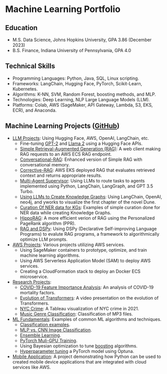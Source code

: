 # Machine Learning Portfolio

## Education
* M.S. Data Science, Johns Hopkins University, GPA 3.86 (December 2023)
* B.S. Finance, Indiana University of Pennsylvania, GPA 4.0 

## Technical Skills
* Programming Languages: Python, Java, SQL, Linux scripting.
* Frameworks: LangChain, Hugging Face, PyTorch, Scikit-Learn, Kubernetes. 
* Algorithms: K-NN, SVM, Random Forest, boosting methods, and MLP.
* Technologies: Deep Learning, NLP Large Language Models (LLM). 
* Platforms: Colab, AWS (SageMaker, API Gateway, Lambda, S3, EKS, ECR), and Anaconda.

## Machine Learning Projects ([GitHub](https://github.com/efarish/portfolio))
* [LLM Projects](https://github.com/efarish/portfolio/tree/main/llm): Using Hugging Face, AWS, OpenAI, LangChain, etc.
  * Fine-tuning [GPT-2](https://github.com/efarish/portfolio/tree/main/llm/gpt_finetune) and [Llama 2](https://github.com/efarish/portfolio/tree/main/llm/llama_finetune) using a Hugging Face APIs.
  * [Simple Retrieval-Augmented Generation (RAG)](https://github.com/efarish/portfolio/tree/main/llm/simple_rag): A web client making RAG requests to an AWS ECS RAG endpoint.
  * [Conversational-RAG](https://github.com/efarish/portfolio/tree/main/llm/conv_rag): Enhanced version of Simple RAG with conversational memory.
  * [Corrective-RAG](https://github.com/efarish/portfolio/blob/main/llm/corrective_rag/): AWS EKS deployed RAG that evaluates retrieved context and returns appropriate results.
  * [Multi-Agent Supervisor](https://github.com/efarish/portfolio/tree/main/llm/agents): Using LLMs to route tasks to agents implemented using Python, LangChain, LangGraph, and GPT 3.5 Turbo.
  * [Using LLMs to Create Knowledge Graphs](https://github.com/efarish/portfolio/tree/main/llm/graph): Using LangChain, OpenAI, neo4j, and yworks to visualize the first chapter of the novel Dune.
  * [Curation Of NER data for KGs](https://github.com/efarish/portfolio/tree/main/llm/graph_curation): Examples of simple curation done for NER data while creating Knowledge Graphs.
  * [HippoRAG](https://github.com/efarish/portfolio/tree/main/llm/hippo_rag): A more efficient verion of RAG using the Personalized PageRank algorithm (PPR).
  * [RAG and DSPy](https://github.com/efarish/dspy_rag/tree/main): Using DSPy (Declarative Self-improving Language Programs) to evalute RAG programs, a framework to algorithmically optimize LLM prompts.
* [AWS Projects](https://github.com/efarish/portfolio/tree/main/aws): Various projects utilizing AWS services.
  * Using SageMaker containers to prototype, optimize, and train machine learning algorithms.
  * Using AWS Serverless Application Model (SAM) to deploy AWS services.
  * Creating a CloudFormation stack to deploy an Docker ECS microservice. 
* [Research Projects](https://github.com/efarish/portfolio/tree/main/research):
  * [COVID-19 Feature Importance Analysis](https://github.com/efarish/portfolio/tree/main/research/covid): An analysis of COVID-19 mortality factors.
  * [Evolution of Transformers](https://github.com/efarish/portfolio/tree/main/research/transformers): A video presentation on the evolution of Transformers.
  * [NYC Crime](https://github.com/efarish/portfolio/blob/main/research/crime/): A Tableau visualization of NYC crime in 2021.
  * [Music Genre Classification](https://github.com/efarish/portfolio/tree/main/research/genre): Classification of MP3 files.
* [ML Fundamentals](https://github.com/efarish/portfolio/tree/main/fundamentals): Examples of common ML algorithms and techniques.
  * [Classification examples](https://github.com/efarish/portfolio/blob/main/fundamentals/Classification_Examples.ipynb).
  * [MLP vs. CNN Image Classification](https://github.com/efarish/portfolio/blob/main/fundamentals/MLP_vs_CNN_Classification.ipynb).
  * [Ensemble Learning](https://github.com/efarish/portfolio/blob/main/fundamentals/Ensemble_Learning.ipynb).
  * [PyTorch Muli-GPU Training](https://github.com/efarish/portfolio/tree/main/fundamentals/multi_gpu).
  * Using Bayesian optimization to tune [boosting](https://github.com/efarish/portfolio/tree/main/research/abalone) algorithms.
  * [Hyperparameter tuning](https://github.com/efarish/portfolio/tree/main/fundamentals/tuning) a PyTorch model using Optuna.
* [Mobile Application](https://github.com/efarish/portfolio/tree/main/mobile/kivy_img_post): A project demonstrating how Python can be used to created mobile device applications that are integrated with cloud services like AWS.

